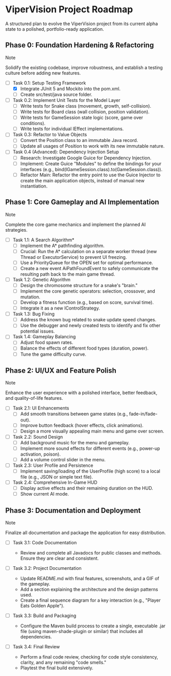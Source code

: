 # ViperVision Project Roadmap
A structured plan to evolve the ViperVision project from its current alpha state to a polished, portfolio-ready application.

## Phase 0: Foundation Hardening & Refactoring
> [!NOTE]
> Solidify the existing codebase, improve robustness, and establish a testing culture before adding new features.

* [ ] Task 0.1: Setup Testing Framework
    * [x] Integrate JUnit 5 and Mockito into the pom.xml.
    * [ ] Create src/test/java source folder.

* [ ] Task 0.2: Implement Unit Tests for the Model Layer
    * [ ] Write tests for Snake class (movement, growth, self-collision).
    * [ ] Write tests for Board class (wall collision, position validation).
    * [ ] Write tests for GameSession state logic (score, game over conditions).
    * [ ] Write tests for individual IEffect implementations.

* [ ] Task 0.3: Refactor to Value Objects
    * [ ] Convert the Position class to an immutable Java record.
    * [ ] Update all usages of Position to work with its new immutable nature.

* [ ] Task 0.4 (Advanced): Dependency Injection Setup
    * [ ] Research: Investigate Google Guice for Dependency Injection.
    * [ ] Implement: Create Guice "Modules" to define the bindings for your interfaces (e.g., bind(IGameSession.class).to(GameSession.class)).
    * [ ] Refactor Main: Refactor the entry point to use the Guice Injector to create the main application objects, instead of manual new instantiation.

## Phase 1: Core Gameplay and AI Implementation
> [!NOTE]
> Complete the core game mechanics and implement the planned AI strategies.

* [ ] Task 1.1: A Search Algorithm*
    * [ ] Implement the A* pathfinding algorithm.
    * [ ] Crucial: Run the A* calculation on a separate worker thread (new Thread or ExecutorService) to prevent UI freezing.
    * [ ] Use a PriorityQueue for the OPEN set for optimal performance.
    * [ ] Create a new event AiPathFoundEvent to safely communicate the resulting path back to the main game thread.

* [ ] Task 1.2: Genetic Algorithm
    * [ ] Design the chromosome structure for a snake's "brain."
    * [ ] Implement the core genetic operators: selection, crossover, and mutation.
    * [ ] Develop a fitness function (e.g., based on score, survival time).
    * [ ] Integrate it as a new IControlStrategy.

* [ ] Task 1.3: Bug Fixing
    * [ ] Address the known bug related to snake update speed changes.
    * [ ] Use the debugger and newly created tests to identify and fix other potential issues.

* [ ] Task 1.4: Gameplay Balancing
    * [ ] Adjust food spawn rates.
    * [ ] Balance the effects of different food types (duration, power).
    * [ ] Tune the game difficulty curve.

## Phase 2: UI/UX and Feature Polish
> [!NOTE]
> Enhance the user experience with a polished interface, better feedback, and quality-of-life features.

* [ ] Task 2.1: UI Enhancements
    * [ ] Add smooth transitions between game states (e.g., fade-in/fade-out).
    * [ ] Improve button feedback (hover effects, click animations).
    * [ ] Design a more visually appealing main menu and game over screen.

* [ ] Task 2.2: Sound Design
    * [ ] Add background music for the menu and gameplay.
    * [ ] Implement more sound effects for different events (e.g., power-up activation, poison).
    * [ ] Add a volume control slider in the menu.

* [ ] Task 2.3: User Profile and Persistence
    * [ ] Implement saving/loading of the UserProfile (high score) to a local file (e.g., JSON or simple text file).

* [ ] Task 2.4: Comprehensive In-Game HUD
    * [ ] Display active effects and their remaining duration on the HUD.
    * [ ] Show current AI mode.

## Phase 3: Documentation and Deployment
> [!NOTE]
> Finalize all documentation and package the application for easy distribution.

* [ ] Task 3.1: Code Documentation
    * Review and complete all Javadocs for public classes and methods. Ensure they are clear and consistent.

* [ ] Task 3.2: Project Documentation
    * Update README.md with final features, screenshots, and a GIF of the gameplay.
    * Add a section explaining the architecture and the design patterns used.
    * Create a final sequence diagram for a key interaction (e.g., "Player Eats Golden Apple").

* [ ] Task 3.3: Build and Packaging
    * Configure the Maven build process to create a single, executable .jar file (using maven-shade-plugin or similar) that includes all dependencies.

* [ ] Task 3.4: Final Review
    * Perform a final code review, checking for code style consistency, clarity, and any remaining "code smells."
    * Playtest the final build extensively.




